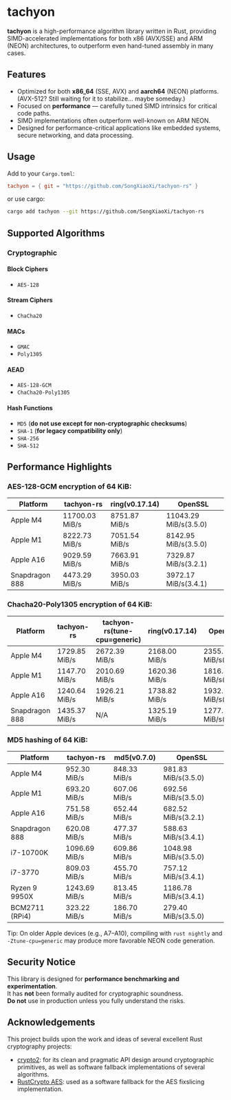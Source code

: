 # tachyon

**tachyon** is a high-performance algorithm library written in Rust, providing SIMD-accelerated implementations for both x86 (AVX/SSE) and ARM (NEON) architectures, to outperform even hand-tuned assembly in many cases.

## Features

- Optimized for both **x86_64** (SSE, AVX) and **aarch64** (NEON) platforms. (AVX-512? Still waiting for it to stabilize... maybe someday.)
- Focused on **performance** — carefully tuned SIMD intrinsics for critical code paths.
- SIMD implementations often outperform well-known on ARM NEON.
- Designed for performance-critical applications like embedded systems, secure networking, and data processing.

## Usage

Add to your `Cargo.toml`:
```toml
tachyon = { git = "https://github.com/SongXiaoXi/tachyon-rs" }
```
or use cargo:
```bash
cargo add tachyon --git https://github.com/SongXiaoXi/tachyon-rs
```

## Supported Algorithms

### Cryptographic

#### Block Ciphers
- `AES-128`

#### Stream Ciphers
- `ChaCha20`

#### MACs
- `GMAC`
- `Poly1305`

#### AEAD
- `AES-128-GCM`
- `ChaCha20-Poly1305`

#### Hash Functions
- `MD5` (**do not use except for non-cryptographic checksums**)
- `SHA-1` (**for legacy compatibility only**)
- `SHA-256`
- `SHA-512`

## Performance Highlights

### AES-128-GCM encryption of 64 KiB:

| Platform      | tachyon-rs | ring(v0.17.14)  | OpenSSL |
|---------------|------------|----------|-----------|
| Apple M4      | 11700.03 MiB/s    | 8751.87 MiB/s  | 11043.29 MiB/s(3.5.0) |
| Apple M1      | 8222.73 MiB/s    | 7051.54 MiB/s  | 8142.95 MiB/s(3.5.0) |
| Apple A16     | 9029.59 MiB/s    | 7663.91 MiB/s  | 7329.87 MiB/s(3.2.1) |
| Snapdragon 888 | 4473.29 MiB/s   | 3950.03 MiB/s | 3972.17 MiB/s(3.4.1) |

### Chacha20-Poly1305 encryption of 64 KiB:

| Platform       | tachyon-rs      | tachyon-rs(tune-cpu=generic) | ring(v0.17.14)  | OpenSSL |
|----------------|-----------------|------------------------------|-----------------|---------|
| Apple M4       | 1729.85 MiB/s   | 2672.39 MiB/s | 2168.00 MiB/s  | 2355.95 MiB/s(3.5.0) |
| Apple M1       | 1147.70 MiB/s   | 2010.69 MiB/s | 1620.36 MiB/s  | 1816.42 MiB/s(3.5.0) |
| Apple A16      | 1240.64 MiB/s   | 1926.21 MiB/s | 1738.82 MiB/s  | 1932.54 MiB/s(3.2.1) |
| Snapdragon 888 | 1435.37 MiB/s   | N/A     | 1325.19 MiB/s | 1277.12 MiB/s(3.4.1) |

### MD5 hashing of 64 KiB:

| Platform       | tachyon-rs | md5(v0.7.0)  | OpenSSL |
|----------------|------------|----------|-----------|
| Apple M4       | 952.30 MiB/s    | 848.33 MiB/s  | 981.83 MiB/s(3.5.0) |
| Apple M1       | 693.20 MiB/s    | 607.06 MiB/s  | 692.56 MiB/s(3.5.0) |
| Apple A16      | 751.58 MiB/s    | 652.44 MiB/s  | 682.52 MiB/s(3.2.1) |
| Snapdragon 888 | 620.08 MiB/s    | 477.37 MiB/s  | 588.63 MiB/s(3.4.1) |
| i7-10700K      | 1096.69 MiB/s   | 609.86 MiB/s  | 1048.98 MiB/s(3.5.0) |
| i7-3770        | 809.03 MiB/s    | 455.70 MiB/s  | 757.12 MiB/s(3.4.1) |
| Ryzen 9 9950X  | 1243.69 MiB/s   | 813.45 MiB/s  | 1186.78 MiB/s(3.4.1) |
| BCM2711 (RPi4) | 323.22 MiB/s    | 186.70 MiB/s  | 279.40 MiB/s(3.5.0) |

Tip: On older Apple devices (e.g., A7–A10), compiling with `rust nightly` and `-Ztune-cpu=generic` may produce more favorable NEON code generation.

## Security Notice

This library is designed for **performance benchmarking and experimentation**.  
It has **not** been formally audited for cryptographic soundness.  
**Do not** use in production unless you fully understand the risks.

## Acknowledgements

This project builds upon the work and ideas of several excellent Rust cryptography projects:

- [crypto2](https://github.com/shadowsocks/crypto2): for its clean and pragmatic API design around cryptographic primitives, as well as software fallback implementations of several algorithms.
- [RustCrypto AES](https://github.com/RustCrypto/block-ciphers/tree/master/aes): used as a software fallback for the AES fixslicing implementation.
